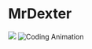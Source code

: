 # MrDexter


![](https://img.shields.io/badge/Status-Active%20&%20Updated-5bc0de?style=for-the-badge&logo=circleci)
![Coding Animation](https://mrdexter.ir/svg/coffee.svg)
